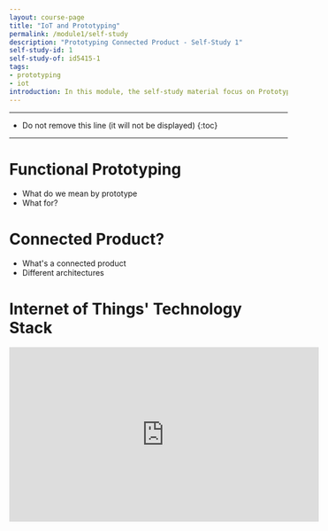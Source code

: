 ```yaml
---
layout: course-page
title: "IoT and Prototyping"
permalink: /module1/self-study
description: "Prototyping Connected Product - Self-Study 1"
self-study-id: 1
self-study-of: id5415-1
tags:
- prototyping
- iot
introduction: In this module, the self-study material focus on Prototyping and the Internet of Things' technology stack. We explore the purpose of a functional prototype, in close connection to feasibility testing. Then, we look at connected products, there main characteristics and why they often require a (partially) functional prototype. Finally, we introduce the concept of Internet of Things (IoT), the technology backbone of connected products.
---
```


---

* Do not remove this line (it will not be displayed)
{:toc}

---

# Functional Prototyping

* What do we mean by prototype
* What for?

# Connected Product?

* What's a connected product
* Different architectures

# Internet of Things' Technology Stack

<iframe width="560" height="315" src="https://www.youtube.com/embed/kSxxUuC8njY" frameborder="0" allow="accelerometer; autoplay; encrypted-media; gyroscope; picture-in-picture" allowfullscreen></iframe>
